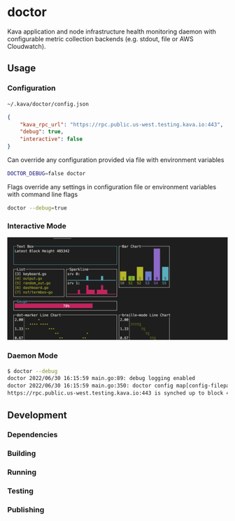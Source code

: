 # doctor

Kava application and node infrastructure health monitoring daemon with configurable metric collection backends (e.g. stdout, file or AWS Cloudwatch).

## Usage

### Configuration

`~/.kava/doctor/config.json`

```json
{
    "kava_rpc_url": "https://rpc.public.us-west.testing.kava.io:443",
    "debug": true,
    "interactive": false
}
```

Can override any configuration provided via file with environment variables

```bash
DOCTOR_DEBUG=false doctor
```

Flags override any settings in configuration file or environment variables with command line flags

```bash
doctor --debug=true
```

### Interactive Mode

![Work in Progress](./docs/imgs/doctor-interactive-mode.png)

### Daemon Mode

```bash
$ doctor --debug
doctor 2022/06/30 16:15:59 main.go:89: debug logging enabled
doctor 2022/06/30 16:15:59 main.go:350: doctor config map[config-filepath:~/.kava/doctor/config.json debug:true interactive:false kava_rpc_url:https://rpc.public.us-west.testing.kava.io:443]
https://rpc.public.us-west.testing.kava.io:443 is synched up to block 498753 @ 1656630961
```

## Development

### Dependencies

### Building

### Running

### Testing

### Publishing

